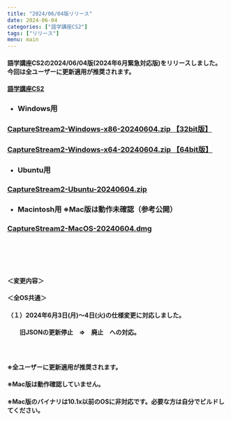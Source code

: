 ```yaml
---
title: "2024/06/04版リリース"
date: 2024-06-04
categories: ["語学講座CS2"]
tags: ["リリース"]
menu: main
---
```

#### 語学講座CS2の2024/06/04版(2024年6月緊急対応版)をリリースしました。今回は全ユーザーに更新適用が推奨されます。
#### [語学講座CS2](https://csreviser.github.io/CaptureStream2/)
* ### Windows用
### [CaptureStream2-Windows-x86-20240604.zip 【32bit版】](https://github.com/CSReviser/CaptureStream2/releases/download/20240604/CaptureStream2-Windows-x86-20240604.zip)
### [CaptureStream2-Windows-x64-20240604.zip 【64bit版】](https://github.com/CSReviser/CaptureStream2/releases/download/20240604/CaptureStream2-Windows-x64-20240604.zip) 　　　　　　　　　　　　　　　　　　
* ### Ubuntu用    
### [CaptureStream2-Ubuntu-20240604.zip](https://github.com/CSReviser/CaptureStream2/releases/download/20240604/CaptureStream2-Ubuntu-20240604.zip)
* ### Macintosh用  ※Mac版は動作未確認（参考公開）  
### [CaptureStream2-MacOS-20240604.dmg](https://github.com/CSReviser/CaptureStream2/releases/download/20240604/CaptureStream2-MacOS-20240604.dmg)
####  　　　  
####  　　　  
#### ＜変更内容＞　　　
#### ＜全OS共通＞
#### （１）2024年6月3日(月)〜4日(火)の仕様変更に対応しました。
####  　　旧JSONの更新停止　⇒　廃止　への対応。　　  
####  　　　  
####     ※全ユーザーに更新適用が推奨されます。
####     ※Mac版は動作確認していません。
####     ※Mac版のバイナリは10.1x以前のOSに非対応です。必要な方は自分でビルドしてください。
####  　　　  
####  　　　  
####  　　　  
####  　　　  
